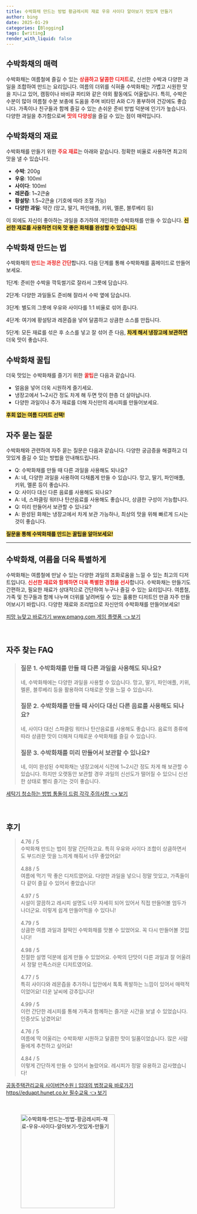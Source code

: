 ```yaml
---
title: 수박화채 만드는 방법 황금레시피 재료 우유 사이다 알아보기 맛있게 만들기
author: bing
date: 2025-01-29
categories: [Blogging]
tags: [writing]
render_with_liquid: false
---
```



<h2 id='수박화채의 매력'>수박화채의 매력</h2>

<p>수박화채는 여름철에 즐길 수 있는 <b><span style="color: #ee2323;">상큼하고 달콤한 디저트</span></b>로, 신선한 수박과 다양한 과일을 조합하여 만드는 요리입니다. 여름의 더위를 식혀줄 수박화채는 가볍고 시원한 맛을 지니고 있어, 캠핑이나 바비큐 파티와 같은 야외 활동에도 어울립니다. 특히, 수박은 수분이 많아 여름철 수분 보충에 도움을 주며 비타민 A와 C가 풍부하여 건강에도 좋습니다. 가족이나 친구들과 함께 즐길 수 있는 손쉬운 준비 방법 덕분에 인기가 높습니다. 다양한 과일을 추가함으로써 <b><span style="color: #ee2323;">맛의 다양성</span></b>을 즐길 수 있는 점이 매력입니다.</p>

<h2 id='수박화채의 재료'>수박화채의 재료</h2>

<p>수박화채를 만들기 위한 <b><span style="color: #ee2323;">주요 재료</span></b>는 아래와 같습니다. 정확한 비율로 사용하면 최고의 맛을 낼 수 있습니다.</p>

<ul>
    <li><b>수박</b>: 200g</li>
    <li><b>우유</b>: 100ml</li>
    <li><b>사이다</b>: 100ml</li>
    <li><b>레몬즙</b>: 1~2큰술</li>
    <li><b>황설탕</b>: 1.5~2큰술 (기호에 따라 조절 가능)</li>
    <li><b>다양한 과일</b>: 약간 (망고, 딸기, 파인애플, 키위, 멜론, 블루베리 등)</li>
</ul>

<p>이 외에도 자신이 좋아하는 과일을 추가하여 개인화한 수박화채를 만들 수 있습니다. <b><span style="background-color: #ffe066;">신선한 재료를 사용하면 더욱 맛 좋은 화채를 완성할 수 있습니다.</span></b></p>

<h2 id='수박화채 만드는 법'>수박화채 만드는 법</h2>

<p>수박화채의 <b><span style="color: #ee2323;">만드는 과정은 간단</span></b>합니다. 다음 단계를 통해 수박화채를 홈메이드로 만들어보세요.</p>

<p>1단계: 준비한 수박을 깍둑썰기로 잘라서 그릇에 담습니다.</p>

<p>2단계: 다양한 과일들도 준비해 잘라서 수박 옆에 담습니다.</p>

<p>3단계: 별도의 그릇에 우유와 사이다를 1:1 비율로 섞어 줍니다.</p>

<p>4단계: 여기에 황설탕과 레몬즙을 넣어 달콤하고 상큼한 소스를 만듭니다.</p>

<p>5단계: 모든 재료를 섞은 후 소스를 넣고 잘 섞어 준 다음, <b><span style="background-color: #ffe066;">차게 해서 냉장고에 보관하면</span></b> 더욱 맛이 좋습니다.</p>

<h2 id='수박화채 꿀팁'>수박화채 꿀팁</h2>

<p>더욱 맛있는 수박화채를 즐기기 위한 <b><span style="color: #ee2323;">꿀팁</span></b>은 다음과 같습니다.</p>

<ul>
    <li>얼음을 넣어 더욱 시원하게 즐기세요.</li>
    <li>냉장고에서 1~2시간 정도 차게 해 두면 맛이 한층 더 살아납니다.</li>
    <li>다양한 과일이나 추가 재료를 더해 자신만의 레시피를 만들어보세요.</li>
</ul>

<p><b><span style="background-color: #ffe066;">후회 없는 여름 디저트 선택!</span></b></p>

<h2 id='자주 묻는 질문'>자주 묻는 질문</h2>

<p>수박화채와 관련하여 자주 묻는 질문은 다음과 같습니다. 다양한 궁금증을 해결하고 더 맛있게 즐길 수 있는 방법을 안내해드립니다.</p>

<ul>
    <li>Q: 수박화채를 만들 때 다른 과일을 사용해도 되나요?</li>
    <li>A: 네, 다양한 과일을 사용하여 다채롭게 만들 수 있습니다. 망고, 딸기, 파인애플, 키위, 멜론 등이 좋습니다.</li>
    <li>Q: 사이다 대신 다른 음료를 사용해도 되나요?</li>
    <li>A: 네, 스파클링 워터나 탄산음료를 사용해도 좋습니다, 상큼한 구성이 가능합니다.</li>
    <li>Q: 미리 만들어서 보관할 수 있나요?</li>
    <li>A: 완성된 화채는 냉장고에서 차게 보관 가능하나, 최상의 맛을 위해 빠르게 드시는 것이 좋습니다.</li>
</ul>

<p><b><span style="background-color: #ffe066;">질문을 통해 수박화채를 만드는 꿀팁을 알아보세요!</span></b></p>

<hr />

<h2 id='결론'>수박화채, 여름을 더욱 특별하게</h2>

<p>수박화채는 여름철에 만날 수 있는 다양한 과일의 조화로움을 느낄 수 있는 최고의 디저트입니다. <b><span style="color: #ee2323;">신선한 재료와 함께하면 더욱 특별한 경험을 선사</span></b>합니다. 수박화채는 만들기도 간편하고, 필요한 재료가 상대적으로 간단하여 누구나 즐길 수 있는 요리입니다. 여름철, 가족 및 친구들과 함께 나누며 더위를 날려버릴 수 있는 훌륭한 디저트인 만큼 자주 만들어보시기 바랍니다. 다양한 재료와 조리법으로 자신만의 수박화채를 만들어보세요!</p>


<p><a class="click-button" title="피망 뉴맞고 바로가기 www.pmang.com 게임 플랫폼" href="https://aptwhite.github.io/posts/%ED%94%BC%EB%A7%9D-%EB%89%B4%EB%A7%9E%EA%B3%A0-%EB%B0%94%EB%A1%9C%EA%B0%80%EA%B8%B0-www.pmang.com-%EA%B2%8C%EC%9E%84-%ED%94%8C%EB%9E%AB%ED%8F%BC/" rel="dofollow">피망 뉴맞고 바로가기 www.pmang.com 게임 플랫폼 👈 보기</a></p><br>
<h2 id='자주_찾는_FAQ'>자주 찾는 FAQ</h2>
<div itemscope="" itemtype="https://schema.org/FAQPage"> 
<blockquote> 
<div itemscope="" itemprop="mainEntity" itemtype="https://schema.org/Question"> 
<h3 itemprop="name">질문 1. 수박화채를 만들 때 다른 과일을 사용해도 되나요?</h3> 
<div itemscope="" itemprop="acceptedAnswer" itemtype="https://schema.org/Answer"> 
<span itemprop="text"> 
<p>네, 수박화채에는 다양한 과일을 사용할 수 있습니다. 망고, 딸기, 파인애플, 키위, 멜론, 블루베리 등을 활용하여 다채로운 맛을 느낄 수 있습니다.</p> 
</span> 
</div> 
</div> 

<div itemscope="" itemprop="mainEntity" itemtype="https://schema.org/Question"> 
<h3 itemprop="name">질문 2. 수박화채를 만들 때 사이다 대신 다른 음료를 사용해도 되나요?</h3> 
<div itemscope="" itemprop="acceptedAnswer" itemtype="https://schema.org/Answer"> 
<span itemprop="text"> 
<p>네, 사이다 대신 스파클링 워터나 탄산음료를 사용해도 좋습니다. 음료의 종류에 따라 상큼한 맛이 더해져 다채로운 수박화채를 즐길 수 있습니다.</p> 
</span> 
</div> 
</div> 

<div itemscope="" itemprop="mainEntity" itemtype="https://schema.org/Question"> 
<h3 itemprop="name">질문 3. 수박화채를 미리 만들어서 보관할 수 있나요?</h3> 
<div itemscope="" itemprop="acceptedAnswer" itemtype="https://schema.org/Answer"> 
<span itemprop="text"> 
<p>네, 이미 완성된 수박화채는 냉장고에서 식전에 1~2시간 정도 차게 해 보관할 수 있습니다. 하지만 오랫동안 보관할 경우 과일의 신선도가 떨어질 수 있으니 신선한 상태로 빨리 즐기는 것이 좋습니다.</p> 
</span> 
</div> 
</div> 

</blockquote> 
</div>
<p><a class="click-button" title="세탁기 청소하는 방법 통돌이 드럼 각각 주의사항" href="https://aptwhite.github.io/posts/%EC%84%B8%ED%83%81%EA%B8%B0-%EC%B2%AD%EC%86%8C%ED%95%98%EB%8A%94-%EB%B0%A9%EB%B2%95-%ED%86%B5%EB%8F%8C%EC%9D%B4-%EB%93%9C%EB%9F%BC-%EA%B0%81%EA%B0%81-%EC%A3%BC%EC%9D%98%EC%82%AC%ED%95%AD/" rel="dofollow">세탁기 청소하는 방법 통돌이 드럼 각각 주의사항 👈 보기</a></p><br>
<h2 id='후기'>후기</h2>
<div itemscope itemtype="https://schema.org/Product">
  <blockquote>
  <div itemprop="review" itemscope itemtype="https://schema.org/Review">
      <div itemprop="reviewRating" itemscope itemtype="https://schema.org/Rating"> <span itemprop="ratingValue">4.76</span> / <span itemprop="bestRating">5</span> </div>
      <span itemprop="reviewBody">수박화채 만드는 법이 정말 간단하고요. 특히 우유와 사이다 조합이 상큼하면서도 부드러운 맛을 느끼게 해줘서 너무 좋았어요! </span>
  </div>
  <br>
  <div itemprop="review" itemscope itemtype="https://schema.org/Review">
      <div itemprop="reviewRating" itemscope itemtype="https://schema.org/Rating"> <span itemprop="ratingValue">4.88</span> / <span itemprop="bestRating">5</span> </div>
      <span itemprop="reviewBody">여름에 먹기 딱 좋은 디저트였어요. 다양한 과일을 넣으니 정말 맛있고, 가족들이 다 같이 즐길 수 있어서 좋았습니다!</span>
  </div>
  <br>
  <div itemprop="review" itemscope itemtype="https://schema.org/Review">
      <div itemprop="reviewRating" itemscope itemtype="https://schema.org/Rating"> <span itemprop="ratingValue">4.97</span> / <span itemprop="bestRating">5</span> </div>
      <span itemprop="reviewBody">시설이 깔끔하고 레시피 설명도 너무 자세히 되어 있어서 직접 만들어볼 엄두가 나더군요. 이렇게 쉽게 만들어먹을 수 있다니!</span>
  </div>
  <br>
  <div itemprop="review" itemscope itemtype="https://schema.org/Review">
      <div itemprop="reviewRating" itemscope itemtype="https://schema.org/Rating"> <span itemprop="ratingValue">4.79</span> / <span itemprop="bestRating">5</span> </div>
      <span itemprop="reviewBody">상큼한 여름 과일과 찰떡인 수박화채를 맛볼 수 있었어요. 꼭 다시 만들어볼 것입니다!</span>
  </div>
  <br>
  <div itemprop="review" itemscope itemtype="https://schema.org/Review">
      <div itemprop="reviewRating" itemscope itemtype="https://schema.org/Rating"> <span itemprop="ratingValue">4.98</span> / <span itemprop="bestRating">5</span> </div>
      <span itemprop="reviewBody">친절한 설명 덕분에 쉽게 만들 수 있었어요. 수박의 단맛이 다른 과일과 잘 어울려서 정말 만족스러운 디저트였어요.</span>
  </div>
  <br>
  <div itemprop="review" itemscope itemtype="https://schema.org/Review">
      <div itemprop="reviewRating" itemscope itemtype="https://schema.org/Rating"> <span itemprop="ratingValue">4.77</span> / <span itemprop="bestRating">5</span> </div>
      <span itemprop="reviewBody">특히 사이다와 레몬즙을 추가하니 입안에서 톡톡 폭발하는 느낌이 있어서 매력적이었어요! 더운 날씨에 강추입니다!</span>
  </div>
  <br>
  <div itemprop="review" itemscope itemtype="https://schema.org/Review">
      <div itemprop="reviewRating" itemscope itemtype="https://schema.org/Rating"> <span itemprop="ratingValue">4.99</span> / <span itemprop="bestRating">5</span> </div>
      <span itemprop="reviewBody">이런 간단한 레시피를 통해 가족과 함께하는 즐거운 시간을 보낼 수 있었습니다. 인증샷도 남겼어요!</span>
  </div>
  <br>
  <div itemprop="review" itemscope itemtype="https://schema.org/Review">
      <div itemprop="reviewRating" itemscope itemtype="https://schema.org/Rating"> <span itemprop="ratingValue">4.76</span> / <span itemprop="bestRating">5</span> </div>
      <span itemprop="reviewBody">여름에 딱 어울리는 수박화채! 시원하고 달콤한 맛이 일품이었습니다. 많은 사람들에게 추천하고 싶어요!</span>
  </div>
  <br>
  <div itemprop="review" itemscope itemtype="https://schema.org/Review">
      <div itemprop="reviewRating" itemscope itemtype="https://schema.org/Rating"> <span itemprop="ratingValue">4.84</span> / <span itemprop="bestRating">5</span> </div>
      <span itemprop="reviewBody">이렇게 간단하게 만들 수 있어서 놀랐어요. 레시피가 정말 유용하고 감사했습니다!</span>
  </div>
  </blockquote>
</div>
<p><a class="click-button" title="공동주택관리교육 사이버연수원ㅣ입대의 법정교육 바로가기 https//eduapt.hunet.co.kr 필수교육" href="https://aptwhite.github.io/posts/%EA%B3%B5%EB%8F%99%EC%A3%BC%ED%83%9D%EA%B4%80%EB%A6%AC%EA%B5%90%EC%9C%A1-%EC%82%AC%EC%9D%B4%EB%B2%84%EC%97%B0%EC%88%98%EC%9B%90%E3%85%A3%EC%9E%85%EB%8C%80%EC%9D%98-%EB%B2%95%EC%A0%95%EA%B5%90%EC%9C%A1-%EB%B0%94%EB%A1%9C%EA%B0%80%EA%B8%B0-httpseduapt.hunet.co.kr-%ED%95%84%EC%88%98%EA%B5%90%EC%9C%A1/" rel="dofollow">공동주택관리교육 사이버연수원ㅣ입대의 법정교육 바로가기 https//eduapt.hunet.co.kr 필수교육 👈 보기</a></p><br>
<figure class="image"><img src="https://aptwhite.github.io/assets/img/thumbnail/수박화채-만드는-방법-황금레시피-재료-우유-사이다-알아보기-맛있게-만들기.webp" alt="수박화채-만드는-방법-황금레시피-재료-우유-사이다-알아보기-맛있게-만들기" width="256" height="256"></figure>
